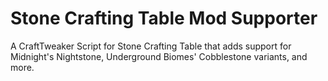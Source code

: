 # Stone Crafting Table Mod Supporter

A CraftTweaker Script for Stone Crafting Table that adds support for Midnight's Nightstone, Underground Biomes' Cobblestone variants, and more.